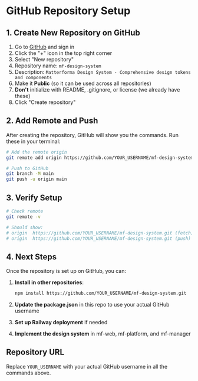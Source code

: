 # GitHub Repository Setup

## 1. Create New Repository on GitHub

1. Go to [GitHub](https://github.com) and sign in
2. Click the "+" icon in the top right corner
3. Select "New repository"
4. Repository name: `mf-design-system`
5. Description: `Matterforma Design System - Comprehensive design tokens and components`
6. Make it **Public** (so it can be used across all repositories)
7. **Don't** initialize with README, .gitignore, or license (we already have these)
8. Click "Create repository"

## 2. Add Remote and Push

After creating the repository, GitHub will show you the commands. Run these in your terminal:

```bash
# Add the remote origin
git remote add origin https://github.com/YOUR_USERNAME/mf-design-system.git

# Push to GitHub
git branch -M main
git push -u origin main
```

## 3. Verify Setup

```bash
# Check remote
git remote -v

# Should show:
# origin  https://github.com/YOUR_USERNAME/mf-design-system.git (fetch)
# origin  https://github.com/YOUR_USERNAME/mf-design-system.git (push)
```

## 4. Next Steps

Once the repository is set up on GitHub, you can:

1. **Install in other repositories**:
   ```bash
   npm install https://github.com/YOUR_USERNAME/mf-design-system.git
   ```

2. **Update the package.json** in this repo to use your actual GitHub username
3. **Set up Railway deployment** if needed
4. **Implement the design system** in mf-web, mf-platform, and mf-manager

## Repository URL

Replace `YOUR_USERNAME` with your actual GitHub username in all the commands above.
